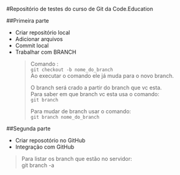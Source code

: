 #Repositório de testes do curso de Git da Code.Education 

##Primeira parte
 * Criar repositório local
 * Adicionar arquivos
 * Commit local
 * Trabalhar com BRANCH
   > Comando :  
   >  `git checkout -b nome_do_branch`  
   >  Ao executar o comando ele já muda para o novo branch.  
   >  
   >  O branch será crado a partir do branch que vc esta.  
   >  Para saber em que branch vc esta usa o comando:  
   >   `git branch`  
   >  
   > Para mudar de branch usar o comando:  
   >  `git branch nome_do_branch`

##Segunda parte
 * Criar reposotório no GitHub
 * Integração com GitHub
   
  >  Para listar os branch que estão no servidor:  
  >    git branch -a

